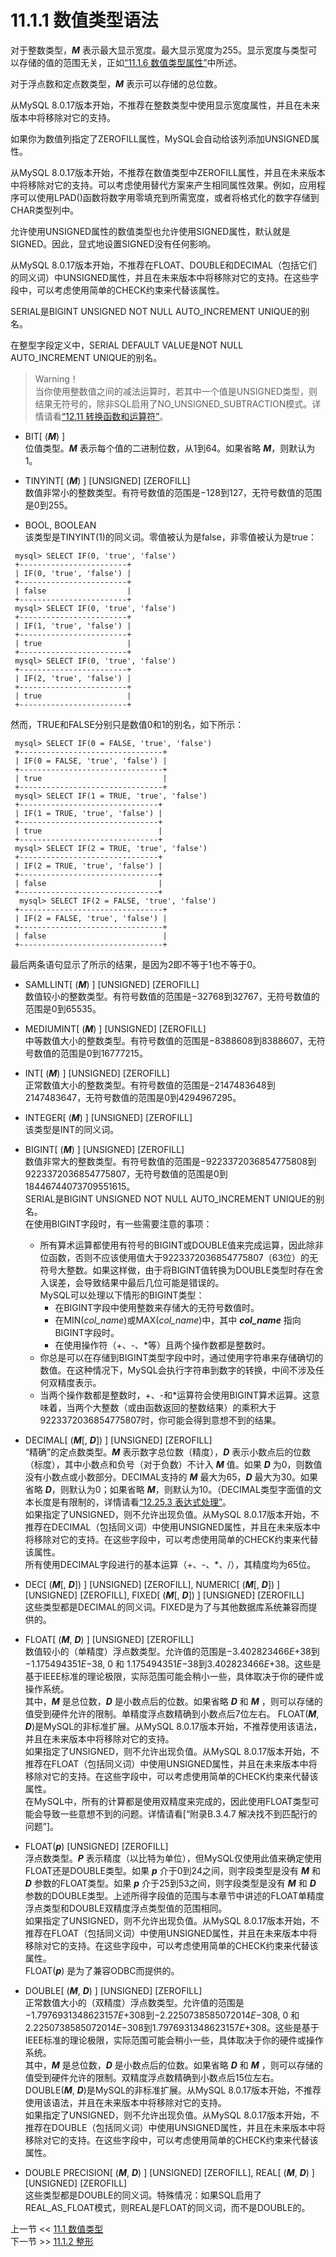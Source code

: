 # 11.1.1 数值类型语法  

对于整数类型，***M*** 表示最大显示宽度。最大显示宽度为255。显示宽度与类型可以存储的值的范围无关，正如[“11.1.6 数值类型属性”](#)中所述。  

对于浮点数和定点数类型，***M*** 表示可以存储的总位数。  

从MySQL 8.0.17版本开始，不推荐在整数类型中使用显示宽度属性，并且在未来版本中将移除对它的支持。

如果你为数值列指定了ZEROFILL属性，MySQL会自动给该列添加UNSIGNED属性。

从MySQL 8.0.17版本开始，不推荐在数值类型中ZEROFILL属性，并且在未来版本中将移除对它的支持。可以考虑使用替代方案来产生相同属性效果。例如，应用程序可以使用LPAD()函数将数字用零填充到所需宽度，或者将格式化的数字存储到CHAR类型列中。

允许使用UNSIGNED属性的数值类型也允许使用SIGNED属性，默认就是SIGNED。因此，显式地设置SIGNED没有任何影响。

从MySQL 8.0.17版本开始，不推荐在FLOAT、DOUBLE和DECIMAL（包括它们的同义词）中UNSIGNED属性，并且在未来版本中将移除对它的支持。在这些字段中，可以考虑使用简单的CHECK约束来代替该属性。

SERIAL是BIGINT UNSIGNED NOT NULL AUTO_INCREMENT UNIQUE的别名。

在整型字段定义中，SERIAL DEFAULT VALUE是NOT NULL AUTO_INCREMENT UNIQUE的别名。

> Warning！  
> 当你使用整数值之间的减法运算时，若其中一个值是UNSIGNED类型，则结果无符号的，除非SQL启用了NO_UNSIGNED_SUBTRACTION模式。详情请看[“12.11 转换函数和运算符”](#)。  

-   BIT[ (***M***) ]  
位值类型。***M*** 表示每个值的二进制位数，从1到64。如果省略 ***M***，则默认为1。

-   TINYINT[ (***M***) ] [UNSIGNED] [ZEROFILL]  
数值非常小的整数类型。有符号数值的范围是$-128$到$127$，无符号数值的范围是$0$到$255$。

-   BOOL, BOOLEAN  
该类型是TINYINT(1)的同义词。零值被认为是false，非零值被认为是true：
```mysql
 mysql> SELECT IF(0, 'true', 'false')  
 +------------------------+  
 | IF(0, 'true', 'false') |  
 +------------------------+  
 | false                  |  
 +------------------------+  
 mysql> SELECT IF(0, 'true', 'false')  
 +------------------------+  
 | IF(1, 'true', 'false') |  
 +------------------------+  
 | true                   |  
 +------------------------+  
 mysql> SELECT IF(0, 'true', 'false')  
 +------------------------+  
 | IF(2, 'true', 'false') |  
 +------------------------+  
 | true                   |  
 +------------------------+  
```
然而，TRUE和FALSE分别只是数值0和1的别名，如下所示：
```mysql
 mysql> SELECT IF(0 = FALSE, 'true', 'false')  
 +--------------------------------+  
 | IF(0 = FALSE, 'true', 'false') |  
 +--------------------------------+  
 | true                           |  
 +--------------------------------+  
 mysql> SELECT IF(1 = TRUE, 'true', 'false')  
 +-------------------------------+  
 | IF(1 = TRUE, 'true', 'false') |  
 +-------------------------------+  
 | true                          |  
 +-------------------------------+  
 mysql> SELECT IF(2 = TRUE, 'true', 'false')  
 +-------------------------------+  
 | IF(2 = TRUE, 'true', 'false') |  
 +-------------------------------+  
 | false                         |  
 +-------------------------------+  
  mysql> SELECT IF(2 = FALSE, 'true', 'false')  
 +--------------------------------+  
 | IF(2 = FALSE, 'true', 'false') |  
 +--------------------------------+  
 | false                          |  
 +--------------------------------+ 
```  
最后两条语句显示了所示的结果，是因为2即不等于1也不等于0。  

-   SAMLLINT[ (***M***) ] [UNSIGNED] [ZEROFILL]  
数值较小的整数类型。有符号数值的范围是$-32768$到$32767$，无符号数值的范围是$0$到$65535$。  

-   MEDIUMINT[ (***M***) ] [UNSIGNED] [ZEROFILL]  
中等数值大小的整数类型。有符号数值的范围是$-8388608$到$8388607$，无符号数值的范围是$0$到$16777215$。  

-   INT[ (***M***) ] [UNSIGNED] [ZEROFILL]  
正常数值大小的整数类型。有符号数值的范围是$-2147483648$到$2147483647$，无符号数值的范围是$0$到$4294967295$。  

-   INTEGER[ (***M***) ] [UNSIGNED] [ZEROFILL]  
该类型是INT的同义词。

-   BIGINT[ (***M***) ] [UNSIGNED] [ZEROFILL]  
数值非常大的整数类型。有符号数值的范围是$-9223372036854775808$到$9223372036854775807$，无符号数值的范围是$0$到$18446744073709551615$。  
SERIAL是BIGINT UNSIGNED NOT NULL AUTO_INCREMENT UNIQUE的别名。  
在使用BIGINT字段时，有一些需要注意的事项：  
    -   所有算术运算都使用有符号的BIGINT或DOUBLE值来完成运算，因此除非位函数，否则不应该使用值大于9223372036854775807（63位）的无符号大整数。如果这样做，由于将BIGINT值转换为DOUBLE类型时存在舍入误差，会导致结果中最后几位可能是错误的。  
    MySQL可以处理以下情形的BIGINT类型：  
        -   在BIGINT字段中使用整数来存储大的无符号数值时。
        -   在MIN(*col_name*)或MAX(*col_name*)中，其中 ***col_name*** 指向BIGINT字段时。
        -   在使用操作符（+、-、*等）且两个操作数都是整数时。
    -   你总是可以在存储到BIGINT类型字段中时，通过使用字符串来存储确切的数值。在这种情况下，MySQL会执行字符串到数字的转换，中间不涉及任何双精度表示。  
    -   当两个操作数都是整数时，+、-和*运算符会使用BIGINT算术运算。这意味着，当两个大整数（或由函数返回的整数结果）的乘积大于9223372036854775807时，你可能会得到意想不到的结果。  

-   DECIMAL[ (***M***[, ***D***]) ] [UNSIGNED] [ZEROFILL]  
“精确”的定点数类型。***M*** 表示数字总位数（精度），***D*** 表示小数点后的位数（标度），其中小数点和负号（对于负数）不计入 ***M*** 值。如果 ***D*** 为0，则数值没有小数点或小数部分。DECIMAL支持的 ***M*** 最大为65，***D*** 最大为30。如果省略 ***D***，则默认为0；如果省略 ***M***，则默认为10。（DECIMAL类型字面值的文本长度是有限制的，详情请看[“12.25.3 表达式处理”](#)。  
如果指定了UNSIGNED，则不允许出现负值。从MySQL 8.0.17版本开始，不推荐在DECIMAL（包括同义词）中使用UNSIGNED属性，并且在未来版本中将移除对它的支持。在这些字段中，可以考虑使用简单的CHECK约束来代替该属性。  
所有使用DECIMAL字段进行的基本运算（+、-、*、/），其精度均为65位。  

-   DEC[ (***M***[, ***D***]) ] [UNSIGNED] [ZEROFILL],  NUMERIC[ (***M***[, ***D***]) ] [UNSIGNED] [ZEROFILL],  FIXED[ (***M***[, ***D***]) ] [UNSIGNED] [ZEROFILL]  
这些类型都是DECIMAL的同义词。FIXED是为了与其他数据库系统兼容而提供的。  

-   FLOAT[ (***M***, ***D***) ] [UNSIGNED] [ZEROFILL]  
数值较小的（单精度）浮点数类型。允许值的范围是$-3.402823466E{+38}$到$-1.175494351E{-38}$, $0$ 和 $1.175494351E{-38}$到$3.402823466E{+38}$。这些是基于IEEE标准的理论极限，实际范围可能会稍小一些，具体取决于你的硬件或操作系统。  
其中，***M*** 是总位数，***D*** 是小数点后的位数。如果省略 ***D*** 和 ***M*** ，则可以存储的值受到硬件允许的限制。单精度浮点数精确到小数点后7位左右。
FLOAT(***M***, ***D***)是MySQL的非标准扩展。从MySQL 8.0.17版本开始，不推荐使用该语法，并且在未来版本中将移除对它的支持。  
如果指定了UNSIGNED，则不允许出现负值。从MySQL 8.0.17版本开始，不推荐在FLOAT（包括同义词）中使用UNSIGNED属性，并且在未来版本中将移除对它的支持。在这些字段中，可以考虑使用简单的CHECK约束来代替该属性。  
在MySQL中，所有的计算都是使用双精度来完成的，因此使用FLOAT类型可能会导致一些意想不到的问题。详情请看[“附录B.3.4.7 解决找不到匹配行的问题”]。  

-   FLOAT(***p***) [UNSIGNED] [ZEROFILL]  
浮点数类型。***P*** 表示精度（以比特为单位），但MySQL仅使用此值来确定使用FLOAT还是DOUBLE类型。如果 ***p*** 介于0到24之间，则字段类型是没有 ***M*** 和 ***D*** 参数的FLOAT类型。如果 ***p*** 介于25到53之间，则字段类型是没有 ***M*** 和 ***D*** 参数的DOUBLE类型。上述所得字段值的范围与本章节中讲述的FLOAT单精度浮点类型和DOUBLE双精度浮点类型值的范围相同。  
如果指定了UNSIGNED，则不允许出现负值。从MySQL 8.0.17版本开始，不推荐在FLOAT（包括同义词）中使用UNSIGNED属性，并且在未来版本中将移除对它的支持。在这些字段中，可以考虑使用简单的CHECK约束来代替该属性。  
FLOAT(***p***) 是为了兼容ODBC而提供的。  

-   DOUBLE[ (***M***, ***D***) ] [UNSIGNED] [ZEROFILL]  
正常数值大小的（双精度）浮点数类型。允许值的范围是$-1.7976931348623157E{+308}$到$-2.2250738585072014E{-308}$, $0$ 和 $2.2250738585072014E{-308}$到$1.7976931348623157E{+308}$。这些是基于IEEE标准的理论极限，实际范围可能会稍小一些，具体取决于你的硬件或操作系统。  
其中，***M*** 是总位数，***D*** 是小数点后的位数。如果省略 ***D*** 和 ***M*** ，则可以存储的值受到硬件允许的限制。双精度浮点数精确到小数点后15位左右。  
DOUBLE(***M***, ***D***)是MySQL的非标准扩展。从MySQL 8.0.17版本开始，不推荐使用该语法，并且在未来版本中将移除对它的支持。  
如果指定了UNSIGNED，则不允许出现负值。从MySQL 8.0.17版本开始，不推荐在DOUBLE（包括同义词）中使用UNSIGNED属性，并且在未来版本中将移除对它的支持。在这些字段中，可以考虑使用简单的CHECK约束来代替该属性。

-   DOUBLE PRECISION[ (***M***, ***D***) ] [UNSIGNED] [ZEROFILL],  REAL[ (***M***, ***D***) ] [UNSIGNED] [ZEROFILL]  
这些类型都是DOUBLE的同义词。特殊情况：如果SQL启用了REAL_AS_FLOAT模式，则REAL是FLOAT的同义词，而不是DOUBLE的。  

上一节 << [11.1 数值类型](../Numeric%20Data%20Types.md)  
下一节 >> [11.1.2 整形](../02/Integer%20Types.md)